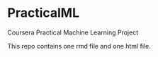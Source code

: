 # PracticalML
Coursera Practical Machine Learning Project

This repo contains one rmd file and one html file. 
